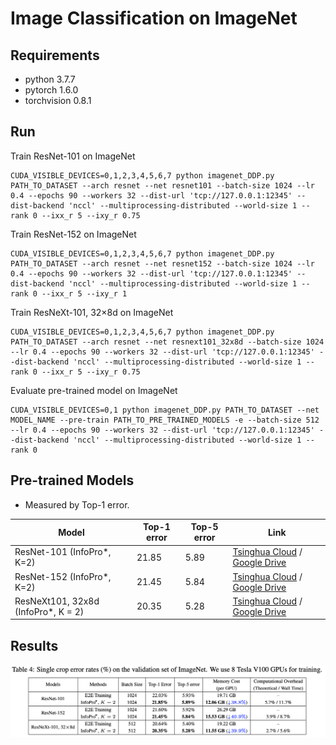 # Image Classification on ImageNet

## Requirements
- python 3.7.7
- pytorch 1.6.0
- torchvision 0.8.1


## Run

Train ResNet-101 on ImageNet

```
CUDA_VISIBLE_DEVICES=0,1,2,3,4,5,6,7 python imagenet_DDP.py PATH_TO_DATASET --arch resnet --net resnet101 --batch-size 1024 --lr 0.4 --epochs 90 --workers 32 --dist-url 'tcp://127.0.0.1:12345' --dist-backend 'nccl' --multiprocessing-distributed --world-size 1 --rank 0 --ixx_r 5 --ixy_r 0.75
```

Train ResNet-152 on ImageNet

```
CUDA_VISIBLE_DEVICES=0,1,2,3,4,5,6,7 python imagenet_DDP.py PATH_TO_DATASET --arch resnet --net resnet152 --batch-size 1024 --lr 0.4 --epochs 90 --workers 32 --dist-url 'tcp://127.0.0.1:12345' --dist-backend 'nccl' --multiprocessing-distributed --world-size 1 --rank 0 --ixx_r 5 --ixy_r 1
```

Train ResNeXt-101, 32×8d on ImageNet

```
CUDA_VISIBLE_DEVICES=0,1,2,3,4,5,6,7 python imagenet_DDP.py PATH_TO_DATASET --arch resnet --net resnext101_32x8d --batch-size 1024 --lr 0.4 --epochs 90 --workers 32 --dist-url 'tcp://127.0.0.1:12345' --dist-backend 'nccl' --multiprocessing-distributed --world-size 1 --rank 0 --ixx_r 5 --ixy_r 0.75
```

Evaluate pre-trained model on ImageNet

```
CUDA_VISIBLE_DEVICES=0,1 python imagenet_DDP.py PATH_TO_DATASET --net MODEL_NAME --pre-train PATH_TO_PRE_TRAINED_MODELS -e --batch-size 512 --lr 0.4 --epochs 90 --workers 32 --dist-url 'tcp://127.0.0.1:12345' --dist-backend 'nccl' --multiprocessing-distributed --world-size 1 --rank 0
```


## Pre-trained Models

- Measured by Top-1 error.

|Model|Top-1 error|Top-5 error|Link|
|-----|------|-----|-----|
|ResNet-101 (InfoPro*, K=2) |21.85|5.89|[Tsinghua Cloud](https://cloud.tsinghua.edu.cn/f/8dde90d313fa4d638b2d/?dl=1) / [Google Drive](https://drive.google.com/file/d/175qnppNdBma8erNT_g8J0b2dxUaJaqpx/view?usp=sharing)|
|ResNet-152 (InfoPro*, K=2) |21.45|5.84|[Tsinghua Cloud](https://cloud.tsinghua.edu.cn/f/6be22414da83485eb0f5/?dl=1) / [Google Drive](https://drive.google.com/file/d/1dgU-sjx7vsNvjVbpmQeXJmx1DA0IBpb7/view?usp=sharing)|
|ResNeXt101, 32x8d (InfoPro*, K = 2) |20.35|5.28|[Tsinghua Cloud](https://cloud.tsinghua.edu.cn/f/090b0e56b7164d80b1af/?dl=1) / [Google Drive](https://drive.google.com/file/d/1aYwU-t3zlol_ubPIkDN4PZa0Qt8FXaXW/view?usp=sharing)|



## Results

<p align="center">
    <img src="../figs/imagenet.png" width= "900">
</p>
